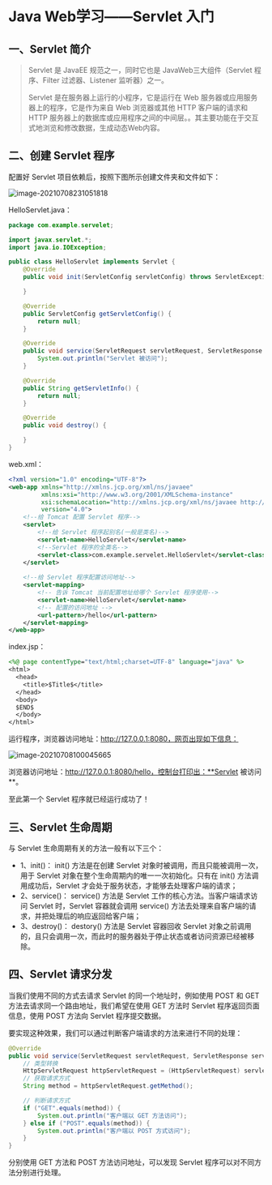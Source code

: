 # Java Web学习——Servlet 入门

## 一、Servlet 简介

> Servlet 是 JavaEE 规范之一，同时它也是 JavaWeb三大组件（Servlet 程序、Filter 过滤器、Listener 监听器）之一。
>
> Servlet 是在服务器上运行的小程序，它是运行在 Web 服务器或应用服务器上的程序，它是作为来自 Web 浏览器或其他 HTTP 客户端的请求和 HTTP 服务器上的数据库或应用程序之间的中间层。。其主要功能在于交互式地浏览和修改数据，生成动态Web内容。

## 二、创建 Servlet 程序

配置好 Servlet 项目依赖后，按照下图所示创建文件夹和文件如下：

![image-20210708231051818](http://blog-img-figure.oss-cn-chengdu.aliyuncs.com/img/2022/12/13/20221213-140839.png)

HelloServlet.java：

```java
package com.example.servelet;

import javax.servlet.*;
import java.io.IOException;

public class HelloServlet implements Servlet {
    @Override
    public void init(ServletConfig servletConfig) throws ServletException {

    }

    @Override
    public ServletConfig getServletConfig() {
        return null;
    }

    @Override
    public void service(ServletRequest servletRequest, ServletResponse servletResponse) throws ServletException, IOException {
        System.out.println("Servlet 被访问");
    }

    @Override
    public String getServletInfo() {
        return null;
    }

    @Override
    public void destroy() {

    }
}
```

web.xml：

```xml
<?xml version="1.0" encoding="UTF-8"?>
<web-app xmlns="http://xmlns.jcp.org/xml/ns/javaee"
         xmlns:xsi="http://www.w3.org/2001/XMLSchema-instance"
         xsi:schemaLocation="http://xmlns.jcp.org/xml/ns/javaee http://xmlns.jcp.org/xml/ns/javaee/web-app_4_0.xsd"
         version="4.0">
    <!--给 Tomcat 配置 Servlet 程序-->
    <servlet>
        <!--给 Servlet 程序起别名(一般是类名)-->
        <servlet-name>HelloServlet</servlet-name>
        <!--Servlet 程序的全类名-->
        <servlet-class>com.example.servelet.HelloServlet</servlet-class>
    </servlet>
    
    <!--给 Servlet 程序配置访问地址-->
    <servlet-mapping>
        <!-- 告诉 Tomcat 当前配置地址给哪个 Servlet 程序使用-->
        <servlet-name>HelloServlet</servlet-name>
        <!-- 配置的访问地址 -->
        <url-pattern>/hello</url-pattern>
    </servlet-mapping>
</web-app>
```

index.jsp：

```jsp
<%@ page contentType="text/html;charset=UTF-8" language="java" %>
<html>
  <head>
    <title>$Title$</title>
  </head>
  <body>
  $END$
  </body>
</html>
```

运行程序，浏览器访问地址：http://127.0.0.1:8080，网页出现如下信息：

![image-20210708100045665](http://blog-img-figure.oss-cn-chengdu.aliyuncs.com/img/2022/12/13/20221213-140757.png)

浏览器访问地址：http://127.0.0.1:8080/hello，控制台打印出：**Servlet 被访问**。

至此第一个 Servlet 程序就已经运行成功了！

## 三、Servlet 生命周期

与 Servlet 生命周期有关的方法一般有以下三个：

- 1、init()：
  init() 方法是在创建 Servlet 对象时被调用，而且只能被调用一次，用于 Servlet 对象在整个生命周期内的唯一一次初始化。只有在 init() 方法调用成功后，Servlet 才会处于服务状态，才能够去处理客户端的请求；
- 2、service()：
  service() 方法是 Servlet 工作的核心方法。当客户端请求访问 Servlet 时，Servlet 容器就会调用 service() 方法去处理来自客户端的请求，并把处理后的响应返回给客户端；
- 3、destroy()：
  destory() 方法是 Servlet 容器回收 Servlet 对象之前调用的，且只会调用一次，而此时的服务器处于停止状态或者访问资源已经被移除。

## 四、Servlet 请求分发

当我们使用不同的方式去请求 Servlet 的同一个地址时，例如使用 POST 和 GET 方法去请求同一个路由地址，我们希望在使用 GET 方法时 Servlet 程序返回页面信息，使用 POST 方法向 Servlet 程序提交数据。

要实现这种效果，我们可以通过判断客户端请求的方法来进行不同的处理：

```java
@Override
public void service(ServletRequest servletRequest, ServletResponse servletResponse) throws ServletException, IOException {
    // 类型转换
    HttpServletRequest httpServletRequest = (HttpServletRequest) servletRequest;
    // 获取请求方式
    String method = httpServletRequest.getMethod();

    // 判断请求方式
    if ("GET".equals(method)) {
        System.out.println("客户端以 GET 方法访问");
    } else if ("POST".equals(method)) {
        System.out.println("客户端以 POST 方式访问");
    }
}
```

分别使用 GET 方法和 POST 方法访问地址，可以发现 Servlet 程序可以对不同方法分别进行处理。

